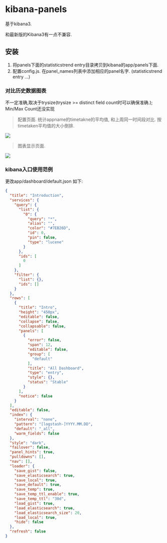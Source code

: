 kibana-panels
=============

基于kibana3.

和最新版的Kibana3有一点不兼容.

## 安装
1. 将panels下面的statisticstrend entry目录拷贝到kibana的app/panels下面.
2. 配置config.js. 在panel_names列表中添加相应的panel名字. (statisticstrend entry ...)



### 对比历史数据图表

不一定准确,取决于trysize(trysize >= distinct field count时可以确保准确.); Min/Max Count还没实现

> 配置页面. 统计appname的timetakne的平均值, 和上周同一时间段对比.
按timetaken平均值的大小倒排.
<img src="https://raw.githubusercontent.com/opsSysDev/kibana-panels/master/images/statisticstrend/edit.png">

> 图表显示页面.
<img src="https://raw.githubusercontent.com/opsSysDev/kibana-panels/master/images/statisticstrend/display.png">


### kibana入口使用范例
更改app/dashboard/default.json 如下:
```json
{
  "title": "Introduction",
  "services": {
    "query": {
      "list": {
        "0": {
          "query": "*",
          "alias": "",
          "color": "#7EB26D",
          "id": 0,
          "pin": false,
          "type": "lucene"
        }
      },
      "ids": [
        0
      ]
    },
    "filter": {
      "list": {},
      "ids": []
    }
  },
  "rows": [
    {
      "title": "Intro",
      "height": "450px",
      "editable": false,
      "collapse": false,
      "collapsable": false,
      "panels": [
        {
          "error": false,
          "span": 12,
          "editable": false,
          "group": [
            "default"
          ],
          "title": "All Dashboard",
          "type": "entry",
          "style": {},
          "status": "Stable"
        }
      ],
      "notice": false
    }
  ],
  "editable": false,
  "index": {
    "interval": "none",
    "pattern": "[logstash-]YYYY.MM.DD",
    "default": "_all",
    "warm_fields": false
  },
  "style": "dark",
  "failover": false,
  "panel_hints": true,
  "pulldowns": [],
  "nav": [],
  "loader": {
    "save_gist": false,
    "save_elasticsearch": true,
    "save_local": true,
    "save_default": true,
    "save_temp": true,
    "save_temp_ttl_enable": true,
    "save_temp_ttl": "30d",
    "load_gist": true,
    "load_elasticsearch": true,
    "load_elasticsearch_size": 20,
    "load_local": true,
    "hide": false
  },
  "refresh": false
}
```
